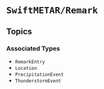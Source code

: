 # ``SwiftMETAR/Remark``

## Topics

### Associated Types

- ``RemarkEntry``
- ``Location``
- ``PrecipitationEvent``
- ``ThunderstormEvent``
